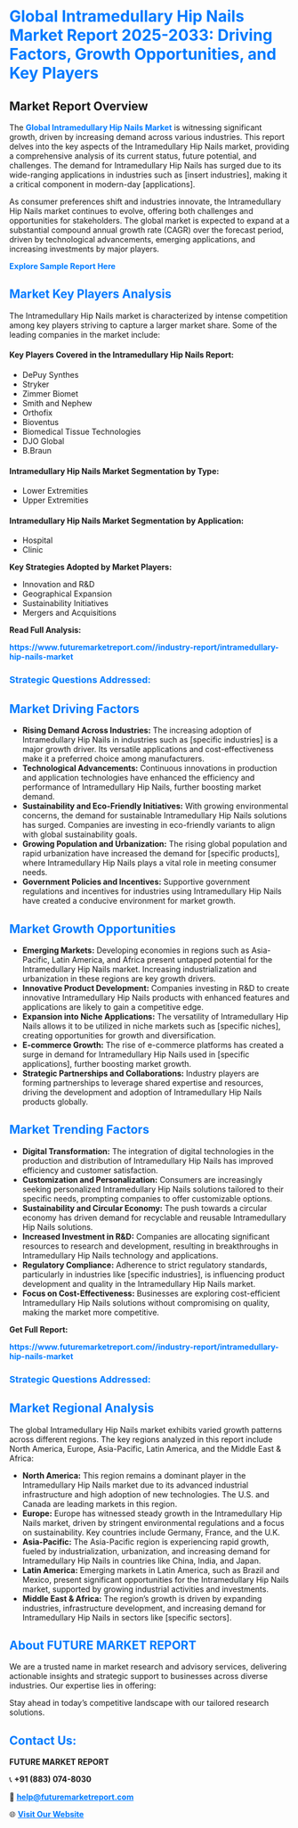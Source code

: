 <h1 style="color: #007BFF;">Global Intramedullary Hip Nails Market Report 2025-2033: Driving Factors, Growth Opportunities, and Key Players</h1>

<section id="overview">
<h2>Market Report Overview</h2>
<p>The <a href="https://www.futuremarketreport.com//industry-report/intramedullary-hip-nails-market" style="color: #007BFF; text-decoration: none;"><strong>Global Intramedullary Hip Nails Market</strong></a> is witnessing significant growth, driven by increasing demand across various industries. This report delves into the key aspects of the Intramedullary Hip Nails market, providing a comprehensive analysis of its current status, future potential, and challenges. The demand for Intramedullary Hip Nails has surged due to its wide-ranging applications in industries such as [insert industries], making it a critical component in modern-day [applications].</p>
<p>As consumer preferences shift and industries innovate, the Intramedullary Hip Nails market continues to evolve, offering both challenges and opportunities for stakeholders. The global market is expected to expand at a substantial compound annual growth rate (CAGR) over the forecast period, driven by technological advancements, emerging applications, and increasing investments by major players.</p>
</section>

<section id="overview">
<p><a href="https://www.futuremarketreport.com//request-sample/reportId=55865" style="color: #007BFF; text-decoration: none;"><strong>Explore Sample Report Here</strong></a></p>
</section>

<section id="key-players">
<h2 style="color: #007BFF;">Market Key Players Analysis</h2>
<p>The Intramedullary Hip Nails market is characterized by intense competition among key players striving to capture a larger market share. Some of the leading companies in the market include:</p>
<h4>Key Players Covered in the Intramedullary Hip Nails Report:</h4>
<ul><li>DePuy Synthes</li><li>Stryker</li><li>Zimmer Biomet</li><li>Smith and Nephew</li><li>Orthofix</li><li>Bioventus</li><li>Biomedical Tissue Technologies</li><li>DJO Global</li><li>B.Braun</li></ul>
<h4>Intramedullary Hip Nails Market Segmentation by Type:</h4>
<ul><li>Lower Extremities</li><li>Upper Extremities</li></ul>

<h4>Intramedullary Hip Nails Market Segmentation by Application:</h4>
<ul><li>Hospital</li><li>Clinic</li></ul>
<p><strong>Key Strategies Adopted by Market Players:</strong></p>
<ul>
<li>Innovation and R&D</li>
<li>Geographical Expansion</li>
<li>Sustainability Initiatives</li>
<li>Mergers and Acquisitions</li>
</ul>
</section>

<section>
<p><strong>Read Full Analysis: </strong></p><a href="https://www.futuremarketreport.com//industry-report/intramedullary-hip-nails-market" style="color: #007BFF; text-decoration: none;"><strong>https://www.futuremarketreport.com//industry-report/intramedullary-hip-nails-market</strong></a>
<h3 style="color: #007BFF;">Strategic Questions Addressed:</h3>
</section>

<section id="driving-factors">
<h2 style="color: #007BFF;">Market Driving Factors</h2>
<ul>
<li><strong>Rising Demand Across Industries:</strong> The increasing adoption of Intramedullary Hip Nails in industries such as [specific industries] is a major growth driver. Its versatile applications and cost-effectiveness make it a preferred choice among manufacturers.</li>
<li><strong>Technological Advancements:</strong> Continuous innovations in production and application technologies have enhanced the efficiency and performance of Intramedullary Hip Nails, further boosting market demand.</li>
<li><strong>Sustainability and Eco-Friendly Initiatives:</strong> With growing environmental concerns, the demand for sustainable Intramedullary Hip Nails solutions has surged. Companies are investing in eco-friendly variants to align with global sustainability goals.</li>
<li><strong>Growing Population and Urbanization:</strong> The rising global population and rapid urbanization have increased the demand for [specific products], where Intramedullary Hip Nails plays a vital role in meeting consumer needs.</li>
<li><strong>Government Policies and Incentives:</strong> Supportive government regulations and incentives for industries using Intramedullary Hip Nails have created a conducive environment for market growth.</li>
</ul>
</section>

<section id="growth-opportunities">
<h2 style="color: #007BFF;">Market Growth Opportunities</h2>
<ul>
<li><strong>Emerging Markets:</strong> Developing economies in regions such as Asia-Pacific, Latin America, and Africa present untapped potential for the Intramedullary Hip Nails market. Increasing industrialization and urbanization in these regions are key growth drivers.</li>
<li><strong>Innovative Product Development:</strong> Companies investing in R&D to create innovative Intramedullary Hip Nails products with enhanced features and applications are likely to gain a competitive edge.</li>
<li><strong>Expansion into Niche Applications:</strong> The versatility of Intramedullary Hip Nails allows it to be utilized in niche markets such as [specific niches], creating opportunities for growth and diversification.</li>
<li><strong>E-commerce Growth:</strong> The rise of e-commerce platforms has created a surge in demand for Intramedullary Hip Nails used in [specific applications], further boosting market growth.</li>
<li><strong>Strategic Partnerships and Collaborations:</strong> Industry players are forming partnerships to leverage shared expertise and resources, driving the development and adoption of Intramedullary Hip Nails products globally.</li>
</ul>
</section>

<section id="trending-factors">
<h2 style="color: #007BFF;">Market Trending Factors</h2>
<ul>
<li><strong>Digital Transformation:</strong> The integration of digital technologies in the production and distribution of Intramedullary Hip Nails has improved efficiency and customer satisfaction.</li>
<li><strong>Customization and Personalization:</strong> Consumers are increasingly seeking personalized Intramedullary Hip Nails solutions tailored to their specific needs, prompting companies to offer customizable options.</li>
<li><strong>Sustainability and Circular Economy:</strong> The push towards a circular economy has driven demand for recyclable and reusable Intramedullary Hip Nails solutions.</li>
<li><strong>Increased Investment in R&D:</strong> Companies are allocating significant resources to research and development, resulting in breakthroughs in Intramedullary Hip Nails technology and applications.</li>
<li><strong>Regulatory Compliance:</strong> Adherence to strict regulatory standards, particularly in industries like [specific industries], is influencing product development and quality in the Intramedullary Hip Nails market.</li>
<li><strong>Focus on Cost-Effectiveness:</strong> Businesses are exploring cost-efficient Intramedullary Hip Nails solutions without compromising on quality, making the market more competitive.</li>
</ul>
</section>

<section>
<p><strong>Get Full Report: </strong></p><a href="https://www.futuremarketreport.com//industry-report/intramedullary-hip-nails-market" style="color: #007BFF; text-decoration: none;"><strong>https://www.futuremarketreport.com//industry-report/intramedullary-hip-nails-market</strong></a>
<h3 style="color: #007BFF;">Strategic Questions Addressed:</h3>
</section>


<section id="regional-analysis">
<h2 style="color: #007BFF;">Market Regional Analysis</h2>
<p>The global Intramedullary Hip Nails market exhibits varied growth patterns across different regions. The key regions analyzed in this report include North America, Europe, Asia-Pacific, Latin America, and the Middle East & Africa:</p>
<ul>
<li><strong>North America:</strong> This region remains a dominant player in the Intramedullary Hip Nails market due to its advanced industrial infrastructure and high adoption of new technologies. The U.S. and Canada are leading markets in this region.</li>
<li><strong>Europe:</strong> Europe has witnessed steady growth in the Intramedullary Hip Nails market, driven by stringent environmental regulations and a focus on sustainability. Key countries include Germany, France, and the U.K.</li>
<li><strong>Asia-Pacific:</strong> The Asia-Pacific region is experiencing rapid growth, fueled by industrialization, urbanization, and increasing demand for Intramedullary Hip Nails in countries like China, India, and Japan.</li>
<li><strong>Latin America:</strong> Emerging markets in Latin America, such as Brazil and Mexico, present significant opportunities for the Intramedullary Hip Nails market, supported by growing industrial activities and investments.</li>
<li><strong>Middle East & Africa:</strong> The region’s growth is driven by expanding industries, infrastructure development, and increasing demand for Intramedullary Hip Nails in sectors like [specific sectors].</li>
</ul>
</section>

<footer>
<h2 style="color: #007BFF;">About FUTURE MARKET REPORT</h2>
<p>We are a trusted name in market research and advisory services, delivering actionable insights and strategic support to businesses across diverse industries. Our expertise lies in offering:</p>

<p>Stay ahead in today’s competitive landscape with our tailored research solutions.</p>

<h2 style="color: #007BFF;">Contact Us:</h2>
<p><strong>FUTURE MARKET REPORT</strong></p>
<p>📞 <strong>+91 (883) 074-8030</strong></p>
<p>📧 <strong><a href="mailto:help@futuremarketreport.com" style="color: #007BFF;">help@futuremarketreport.com</a></strong></p>
<p>🌐 <strong><a href="https://www.futuremarketreport.com/" style="color: #007BFF;">Visit Our Website</a></strong></p>
</footer>